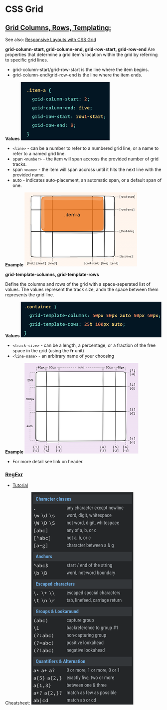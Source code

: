 # CSS Grid

## [Grid Columns, Rows, Templating:](https://css-tricks.com/snippets/css/complete-guide-grid/)

See also: [Responsive Layouts with CSS Grid](https://medium.com/samsung-internet-dev/common-responsive-layouts-with-css-grid-and-some-without-245a862f48df)

**grid-column-start, grid-column-end, grid-row-start, grid-row-end** Are properties that determine a grid item's location within the grid by referring to specific grid lines. 
- grid-column-start/grid-row-start is the line where the item begins.
- grid-column-end/grid-row-end is the line where the item ends.

**Values**
![Values](img-class04/grid-row-column-example.png)
- ```<line>``` - can be a number to refer to a numbered grid line, or a name to refer to a named grid line.
- span ```<number>``` - the item will span accross the provided number of grid tracks. 
- span ```<name>``` - the item will span accross until it hits the next line with the provided name.
- auto - indicates auto-placement, an automatic span, or a default span of one.

**Example**
![Example](img-class04/grid-row-column-ex.png)

**grid-template-columns, grid-template-rows** 

Define the columns and rows of the grid with a space-seperated list of values. The values represent the track size, andn the space between them represents the grid line.

**Values**
![Values](img-class04/grid-template-1.png)
- ```<track-size>``` - can be a length, a percentage, or a fraction of the free space in the grid (using the **fr** unit)
- ```<line-name>``` - an arbitrary name of your choosing

**Example**
![Example](img-class04/grid-temp-ex-2.png)

- For more detail see link on header.

### [RegExr](https://regexr.com/)

- [Tutorial](https://medium.com/factory-mind/regex-tutorial-a-simple-cheatsheet-by-examples-649dc1c3f285)

Cheatsheet:
![Cheatsheet](img-class04/regexcheatsheet.png)




  